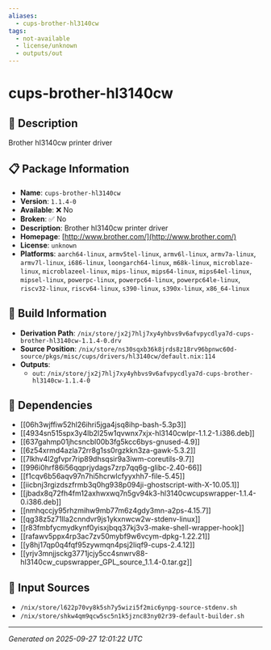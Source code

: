 ```yaml
---
aliases:
  - cups-brother-hl3140cw
tags:
  - not-available
  - license/unknown
  - outputs/out
---
```


# cups-brother-hl3140cw

## 📝 Description

Brother hl3140cw printer driver

## 📋 Package Information

- **Name**: `cups-brother-hl3140cw`
- **Version**: `1.1.4-0`
- **Available**: ❌ No
- **Broken**: ✅ No
- **Description**: Brother hl3140cw printer driver
- **Homepage**: [http://www.brother.com/](http://www.brother.com/)
- **License**: `unknown`
- **Platforms**: `aarch64-linux`, `armv5tel-linux`, `armv6l-linux`, `armv7a-linux`, `armv7l-linux`, `i686-linux`, `loongarch64-linux`, `m68k-linux`, `microblaze-linux`, `microblazeel-linux`, `mips-linux`, `mips64-linux`, `mips64el-linux`, `mipsel-linux`, `powerpc-linux`, `powerpc64-linux`, `powerpc64le-linux`, `riscv32-linux`, `riscv64-linux`, `s390-linux`, `s390x-linux`, `x86_64-linux`

## 🔧 Build Information

- **Derivation Path**: `/nix/store/jx2j7hlj7xy4yhbvs9v6afvpycdlya7d-cups-brother-hl3140cw-1.1.4-0.drv`
- **Source Position**: `/nix/store/ns30sqxb36k8jrds8z18rv96bpnwc60d-source/pkgs/misc/cups/drivers/hl3140cw/default.nix:114`
- **Outputs**:
  - `out`:  `/nix/store/jx2j7hlj7xy4yhbvs9v6afvpycdlya7d-cups-brother-hl3140cw-1.1.4-0`

## 🔗 Dependencies

- [[06h3wjffiw52hl26ihri5jga4jsq8ihp-bash-5.3p3]]
- [[4934sn515spx3y4lb2l25w1qvwnx7xjx-hl3140cwlpr-1.1.2-1.i386.deb]]
- [[637gahmp01jhcsncbl00b3fg5kcc6bys-gnused-4.9]]
- [[6z54xrmd4azla72rr8g1ss0rgzkkn3za-gawk-5.3.2]]
- [[7lkhv4l2gfvpr7rip89dhsqsir9a3iwm-coreutils-9.7]]
- [[996i0hrf86i56qqprjydags7zrp7qq6g-glibc-2.40-66]]
- [[f1cqv6b56aqv97n7hi5hcrwlcfyyxhh7-file-5.45]]
- [[iicbnj3rgizdszfrmb3q0hg938p094ji-ghostscript-with-X-10.05.1]]
- [[jbadx8q72fh4fm12axhwxwq7n5gv94k3-hl3140cwcupswrapper-1.1.4-0.i386.deb]]
- [[nmhqccjy95rhzmihw9mb77m6z4gdy3mn-a2ps-4.15.7]]
- [[qg38z5z71lla2cnndvr9js1ykxnwcw2w-stdenv-linux]]
- [[r83fmbfycmydkynf0yisxjbqq37kj3v3-make-shell-wrapper-hook]]
- [[rafawv5ppx4rp3ac7zv50mybf9w6vcym-dpkg-1.22.21]]
- [[y8hj17qp0q4fqf95zywmqn4psj2liqf9-cups-2.4.12]]
- [[yrjv3mnjjsckg3771jcjy5cc4snwrv88-hl3140cw_cupswrapper_GPL_source_1.1.4-0.tar.gz]]

## 📁 Input Sources

- `/nix/store/l622p70vy8k5sh7y5wizi5f2mic6ynpg-source-stdenv.sh`
- `/nix/store/shkw4qm9qcw5sc5n1k5jznc83ny02r39-default-builder.sh`

---
*Generated on 2025-09-27 12:01:22 UTC*
